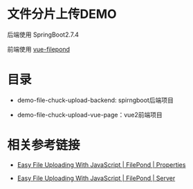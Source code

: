 # 文件分片上传DEMO

后端使用 SpringBoot2.7.4

前端使用 [vue-filepond](https://github.com/pqina/vue-filepond)

# 目录

- demo-file-chuck-upload-backend: spirngboot后端项目

- demo-file-chuck-upload-vue-page：vue2前端项目

# 相关参考链接

- [Easy File Uploading With JavaScript | FilePond | Properties](https://pqina.nl/filepond/docs/api/instance/properties/)

- [Easy File Uploading With JavaScript | FilePond | Server](https://pqina.nl/filepond/docs/api/server/)